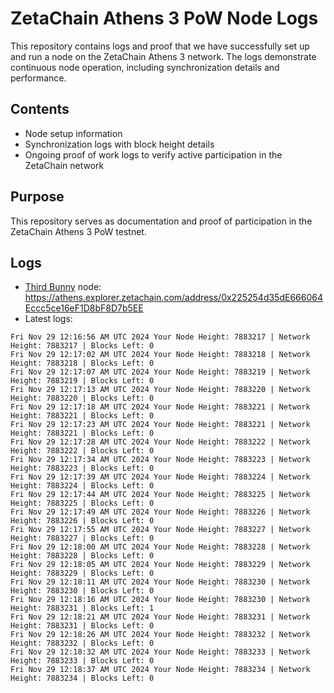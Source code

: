 # ZetaChain Athens 3 PoW Node Logs
This repository contains logs and proof that we have successfully set up and run a node on the ZetaChain Athens 3 network. The logs demonstrate continuous node operation, including synchronization details and performance.

## Contents
- Node setup information
- Synchronization logs with block height details
- Ongoing proof of work logs to verify active participation in the ZetaChain network

## Purpose
This repository serves as documentation and proof of participation in the ZetaChain Athens 3 PoW testnet.

## Logs

- [Third Bunny](https://thirdbunny.xyz/) node: https://athens.explorer.zetachain.com/address/0x225254d35dE666064Eccc5ce16eF1D8bF8D7b5EE
- Latest logs:
```
Fri Nov 29 12:16:56 AM UTC 2024 Your Node Height: 7883217 | Network Height: 7883217 | Blocks Left: 0
Fri Nov 29 12:17:02 AM UTC 2024 Your Node Height: 7883218 | Network Height: 7883218 | Blocks Left: 0
Fri Nov 29 12:17:07 AM UTC 2024 Your Node Height: 7883219 | Network Height: 7883219 | Blocks Left: 0
Fri Nov 29 12:17:13 AM UTC 2024 Your Node Height: 7883220 | Network Height: 7883220 | Blocks Left: 0
Fri Nov 29 12:17:18 AM UTC 2024 Your Node Height: 7883221 | Network Height: 7883221 | Blocks Left: 0
Fri Nov 29 12:17:23 AM UTC 2024 Your Node Height: 7883221 | Network Height: 7883221 | Blocks Left: 0
Fri Nov 29 12:17:28 AM UTC 2024 Your Node Height: 7883222 | Network Height: 7883222 | Blocks Left: 0
Fri Nov 29 12:17:34 AM UTC 2024 Your Node Height: 7883223 | Network Height: 7883223 | Blocks Left: 0
Fri Nov 29 12:17:39 AM UTC 2024 Your Node Height: 7883224 | Network Height: 7883224 | Blocks Left: 0
Fri Nov 29 12:17:44 AM UTC 2024 Your Node Height: 7883225 | Network Height: 7883225 | Blocks Left: 0
Fri Nov 29 12:17:49 AM UTC 2024 Your Node Height: 7883226 | Network Height: 7883226 | Blocks Left: 0
Fri Nov 29 12:17:55 AM UTC 2024 Your Node Height: 7883227 | Network Height: 7883227 | Blocks Left: 0
Fri Nov 29 12:18:00 AM UTC 2024 Your Node Height: 7883228 | Network Height: 7883228 | Blocks Left: 0
Fri Nov 29 12:18:05 AM UTC 2024 Your Node Height: 7883229 | Network Height: 7883229 | Blocks Left: 0
Fri Nov 29 12:18:11 AM UTC 2024 Your Node Height: 7883230 | Network Height: 7883230 | Blocks Left: 0
Fri Nov 29 12:18:16 AM UTC 2024 Your Node Height: 7883230 | Network Height: 7883231 | Blocks Left: 1
Fri Nov 29 12:18:21 AM UTC 2024 Your Node Height: 7883231 | Network Height: 7883231 | Blocks Left: 0
Fri Nov 29 12:18:26 AM UTC 2024 Your Node Height: 7883232 | Network Height: 7883232 | Blocks Left: 0
Fri Nov 29 12:18:32 AM UTC 2024 Your Node Height: 7883233 | Network Height: 7883233 | Blocks Left: 0
Fri Nov 29 12:18:37 AM UTC 2024 Your Node Height: 7883234 | Network Height: 7883234 | Blocks Left: 0
```
